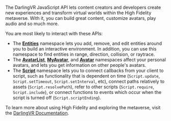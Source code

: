 The DarlingVR JavaScript API lets content creators and developers create new experiences and transform virtual worlds within the High Fidelity metaverse. With it, you can build great content, customize avatars, play audio and so much more. 

You are most likely to interact with these APIs:

* The **[Entities](Entities.html)** namespace lets you add, remove, and edit entities around you to build an interactive environment. In addition, you can use this namespace to find entities in range, direction, collision, or raytrace.
* The **[AvatarList](AvatarList.html)**, **[MyAvatar](MyAvatar.html)**, and **[Avatar](Avatar.html)** namespaces affect your personal avatars, and lets you get information on other people's avatars. 
* The **[Script](Script.html)** namespace lets you to connect callbacks from your client to script, such as functionality that is dependent on time (`Script.update`, `Script.setTimeout`, `Script.setInterval`, etc), connect paths relatively to assets (`Script.resolvePath`), refer to other scripts (`Script.require`, `Script.include`), or connect functions to events which occur when the script is turned off (`Script.scriptEnding`).

To learn more about using High Fidelity and exploring the metaverse, visit the [DarlingVR Documentation](https://docs.DarlingVR.dev).
